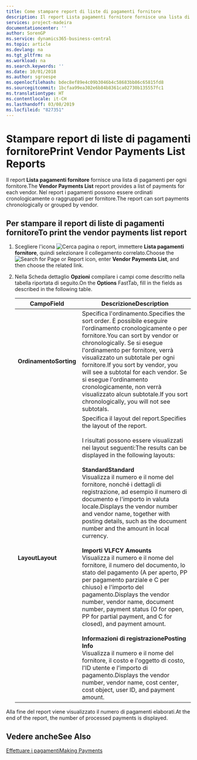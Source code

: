 ```yaml
---
title: Come stampare report di liste di pagamenti fornitore
description: Il report Lista pagamenti fornitore fornisce una lista di pagamenti per ogni fornitore. Nel report i pagamenti possono essere ordinati cronologicamente o raggruppati per fornitore.
services: project-madeira
documentationcenter: ''
author: SorenGP
ms.service: dynamics365-business-central
ms.topic: article
ms.devlang: na
ms.tgt_pltfrm: na
ms.workload: na
ms.search.keywords: ''
ms.date: 10/01/2018
ms.author: sgroespe
ms.openlocfilehash: bdec8ef89e4c09b3046b4c58683bb86c65815fd8
ms.sourcegitcommit: 1bcfaa99ea302e6b84b8361ca02730b135557fc1
ms.translationtype: HT
ms.contentlocale: it-CH
ms.lasthandoff: 03/08/2019
ms.locfileid: "827351"
---
```

# <a name="print-vendor-payments-list-reports"></a><span data-ttu-id="1129a-104">Stampare report di liste di pagamenti fornitore</span><span class="sxs-lookup"><span data-stu-id="1129a-104">Print Vendor Payments List Reports</span></span>
<span data-ttu-id="1129a-105">Il report **Lista pagamenti fornitore** fornisce una lista di pagamenti per ogni fornitore.</span><span class="sxs-lookup"><span data-stu-id="1129a-105">The **Vendor Payments List** report provides a list of payments for each vendor.</span></span> <span data-ttu-id="1129a-106">Nel report i pagamenti possono essere ordinati cronologicamente o raggruppati per fornitore.</span><span class="sxs-lookup"><span data-stu-id="1129a-106">The report can sort payments chronologically or grouped by vendor.</span></span>  

## <a name="to-print-the-vendor-payments-list-report"></a><span data-ttu-id="1129a-107">Per stampare il report di liste di pagamenti fornitore</span><span class="sxs-lookup"><span data-stu-id="1129a-107">To print the vendor payments list report</span></span>  

1.  <span data-ttu-id="1129a-108">Scegliere l'icona ![Cerca pagina o report](../../media/ui-search/search_small.png "Cerca pagina o report"), immettere **Lista pagamenti fornitore**, quindi selezionare il collegamento correlato.</span><span class="sxs-lookup"><span data-stu-id="1129a-108">Choose the ![Search for Page or Report](../../media/ui-search/search_small.png "Search for Page or Report icon") icon, enter **Vendor Payments List**, and then choose the related link.</span></span>  
2.  <span data-ttu-id="1129a-109">Nella Scheda dettaglio **Opzioni** compilare i campi come descritto nella tabella riportata di seguito.</span><span class="sxs-lookup"><span data-stu-id="1129a-109">On the **Options** FastTab, fill in the fields as described in the following table.</span></span>  

    |<span data-ttu-id="1129a-110">Campo</span><span class="sxs-lookup"><span data-stu-id="1129a-110">Field</span></span>|<span data-ttu-id="1129a-111">Descrizione</span><span class="sxs-lookup"><span data-stu-id="1129a-111">Description</span></span>|  
    |---------------------------------|---------------------------------------|  
    |<span data-ttu-id="1129a-112">**Ordinamento**</span><span class="sxs-lookup"><span data-stu-id="1129a-112">**Sorting**</span></span>|<span data-ttu-id="1129a-113">Specifica l'ordinamento.</span><span class="sxs-lookup"><span data-stu-id="1129a-113">Specifies the sort order.</span></span> <span data-ttu-id="1129a-114">È possibile eseguire l'ordinamento cronologicamente o per fornitore.</span><span class="sxs-lookup"><span data-stu-id="1129a-114">You can sort by vendor or chronologically.</span></span> <span data-ttu-id="1129a-115">Se si esegue l'ordinamento per fornitore, verrà visualizzato un subtotale per ogni fornitore.</span><span class="sxs-lookup"><span data-stu-id="1129a-115">If you sort by vendor, you will see a subtotal for each vendor.</span></span> <span data-ttu-id="1129a-116">Se si esegue l'ordinamento cronologicamente, non verrà visualizzato alcun subtotale.</span><span class="sxs-lookup"><span data-stu-id="1129a-116">If you sort chronologically, you will not see subtotals.</span></span>|  
    |<span data-ttu-id="1129a-117">**Layout**</span><span class="sxs-lookup"><span data-stu-id="1129a-117">**Layout**</span></span>|<span data-ttu-id="1129a-118">Specifica il layout del report.</span><span class="sxs-lookup"><span data-stu-id="1129a-118">Specifies the layout of the report.</span></span><br /><br /> <span data-ttu-id="1129a-119">I risultati possono essere visualizzati nei layout seguenti:</span><span class="sxs-lookup"><span data-stu-id="1129a-119">The results can be displayed in the following layouts:</span></span><br /><br /> <span data-ttu-id="1129a-120">**Standard**</span><span class="sxs-lookup"><span data-stu-id="1129a-120">**Standard**</span></span><br /> <span data-ttu-id="1129a-121">Visualizza il numero e il nome del fornitore, nonché i dettagli di registrazione, ad esempio il numero di documento e l'importo in valuta locale.</span><span class="sxs-lookup"><span data-stu-id="1129a-121">Displays the vendor number and vendor name, together with posting details, such as the document number and the amount in local currency.</span></span><br /><br /> <span data-ttu-id="1129a-122">**Importi VL**</span><span class="sxs-lookup"><span data-stu-id="1129a-122">**FCY Amounts**</span></span><br /> <span data-ttu-id="1129a-123">Visualizza il numero e il nome del fornitore, il numero del documento, lo stato del pagamento (A per aperto, PP per pagamento parziale e C per chiuso) e l'importo del pagamento.</span><span class="sxs-lookup"><span data-stu-id="1129a-123">Displays the vendor number, vendor name, document number, payment status (O for open, PP for partial payment, and C for closed), and payment amount.</span></span><br /><br /> <span data-ttu-id="1129a-124">**Informazioni di registrazione**</span><span class="sxs-lookup"><span data-stu-id="1129a-124">**Posting Info**</span></span><br /> <span data-ttu-id="1129a-125">Visualizza il numero e il nome del fornitore, il costo e l'oggetto di costo, l'ID utente e l'importo di pagamento.</span><span class="sxs-lookup"><span data-stu-id="1129a-125">Displays the vendor number, vendor name, cost center, cost object, user ID, and payment amount.</span></span>|  

 <span data-ttu-id="1129a-126">Alla fine del report viene visualizzato il numero di pagamenti elaborati.</span><span class="sxs-lookup"><span data-stu-id="1129a-126">At the end of the report, the number of processed payments is displayed.</span></span>  

## <a name="see-also"></a><span data-ttu-id="1129a-127">Vedere anche</span><span class="sxs-lookup"><span data-stu-id="1129a-127">See Also</span></span>  
[<span data-ttu-id="1129a-128">Effettuare i pagamenti</span><span class="sxs-lookup"><span data-stu-id="1129a-128">Making Payments</span></span>](../../payables-make-payments.md)
